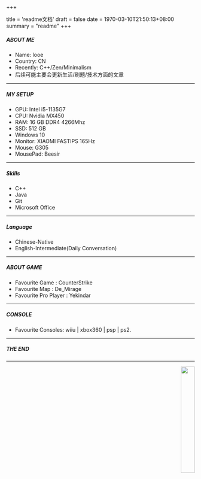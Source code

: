 +++

title = 'readme文档'
draft = false
date = 1970-03-10T21:50:13+08:00
summary = "readme"
+++
#####  ABOUT ME
- Name: looe
- Country: CN
- Recently: C++/Zen/Minimalism 
- 后续可能主要会更新生活/刷题/技术方面的文章

---
##### MY SETUP
- GPU: Intel i5-1135G7
- CPU: Nvidia MX450
- RAM: 16 GB DDR4 4266Mhz
- SSD: 512 GB
- Windows 10
- Monitor: XIAOMI FASTIPS 165Hz
- Mouse: G305
- MousePad: Beesir

---
##### Skills
- C++
- Java
- Git
- Microsoft Office
---
##### Language
- Chinese-Native
- English-Intermediate(Daily Conversation)

---
##### ABOUT GAME
- Favourite Game : CounterStrike
- Favourite Map : De_Mirage
- Favourite Pro Player : Yekindar
---
##### CONSOLE

- Favourite Consoles:  wiiu | xbox360 | psp | ps2.
---
##### THE END
---
<p align="right">
  <a href="https://count.getloli.com/"><img src="https://count.getloli.com/get/@looechao?theme=rule34" style="width:27%;"></a>
</p>
